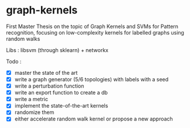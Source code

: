 # graph-kernels
First Master Thesis on the topic of Graph Kernels and SVMs for Pattern recognition, focusing on low-complexity kernels for labelled graphs using random walks

Libs : libsvm (through sklearn) + networkx

Todo :
- [X] master the state of the art
- [X] write a graph generator (5/6 topologies) with labels with a seed
- [X] write a perturbation function
- [X] write an export function to create a db
- [X] write a metric
- [X] implement the state-of-the-art kernels
- [X] randomize them
- [X] either accelerate random walk kernel or propose a new approach
